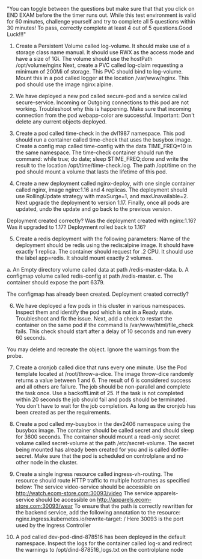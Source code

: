 "You can toggle between the questions but make sure that that you click on END EXAM before the the timer runs out.
While this test environment is valid for 60 minutes, challenge yourself and try to complete all 5 questions within 30 minutes! To pass, correctly complete at least 4 out of 5 questions.Good Luck!!!"


1. Create a Persistent Volume called log-volume. It should make use of a storage class name manual. It should use RWX as the access mode and have a size of 1Gi. The volume should use the hostPath /opt/volume/nginx
Next, create a PVC called log-claim requesting a minimum of 200Mi of storage. This PVC should bind to log-volume.
Mount this in a pod called logger at the location /var/www/nginx. This pod should use the image nginx:alpine.





2. We have deployed a new pod called secure-pod and a service called secure-service. Incoming or Outgoing connections to this pod are not working.
Troubleshoot why this is happening.
Make sure that incoming connection from the pod webapp-color are successful.
Important: Don't delete any current objects deployed.



3. Create a pod called time-check in the dvl1987 namespace. This pod should run a container called time-check that uses the busybox image.
Create a config map called time-config with the data TIME_FREQ=10 in the same namespace.
The time-check container should run the command: while true; do date; sleep $TIME_FREQ;done and write the result to the location /opt/time/time-check.log.
The path /opt/time on the pod should mount a volume that lasts the lifetime of this pod.




4. Create a new deployment called nginx-deploy, with one single container called nginx, image nginx:1.16 and 4 replicas.
The deployment should use RollingUpdate strategy with maxSurge=1, and maxUnavailable=2.
Next upgrade the deployment to version 1.17.
Finally, once all pods are updated, undo the update and go back to the previous version.

Deployment created correctly?
Was the deployment created with nginx:1.16?
Was it upgraded to 1.17?
Deployment rolled back to 1.16?


5. Create a redis deployment with the following parameters:
Name of the deployment should be redis using the redis:alpine image. It should have exactly 1 replica.
The container should request for .2 CPU. It should use the label app=redis.
It should mount exactly 2 volumes.


a. An Empty directory volume called data at path /redis-master-data.
b. A configmap volume called redis-config at path /redis-master.
c. The container should expose the port 6379.


The configmap has already been created.
Deployment created correctly?

6. We have deployed a few pods in this cluster in various namespaces. Inspect them and identify the pod which is not in a Ready state. Troubleshoot and fix the issue.
Next, add a check to restart the container on the same pod if the command ls /var/www/html/file_check fails. This check should start after a delay of 10 seconds and run every 60 seconds.

You may delete and recreate the object. Ignore the warnings from the probe.

7. Create a cronjob called dice that runs every one minute. Use the Pod template located at /root/throw-a-dice. The image throw-dice randomly returns a value between 1 and 6. The result of 6 is considered success and all others are failure.
The job should be non-parallel and complete the task once. Use a backoffLimit of 25.
If the task is not completed within 20 seconds the job should fail and pods should be terminated.
You don't have to wait for the job completion. As long as the cronjob has been created as per the requirements.

8. Create a pod called my-busybox in the dev2406 namespace using the busybox image. The container should be called secret and should sleep for 3600 seconds.
The container should mount a read-only secret volume called secret-volume at the path /etc/secret-volume. The secret being mounted has already been created for you and is called dotfile-secret.
Make sure that the pod is scheduled on controlplane and no other node in the cluster.

9. Create a single ingress resource called ingress-vh-routing. The resource should route HTTP traffic to multiple hostnames as specified below:
The service video-service should be accessible on http://watch.ecom-store.com:30093/video
The service apparels-service should be accessible on http://apparels.ecom-store.com:30093/wear
To ensure that the path is correctly rewritten for the backend service, add the following annotation to the resource:
nginx.ingress.kubernetes.io/rewrite-target: /
Here 30093 is the port used by the Ingress Controller

10. A pod called dev-pod-dind-878516 has been deployed in the default namespace. Inspect the logs for the container called log-x and redirect the warnings to /opt/dind-878516_logs.txt on the controlplane node
